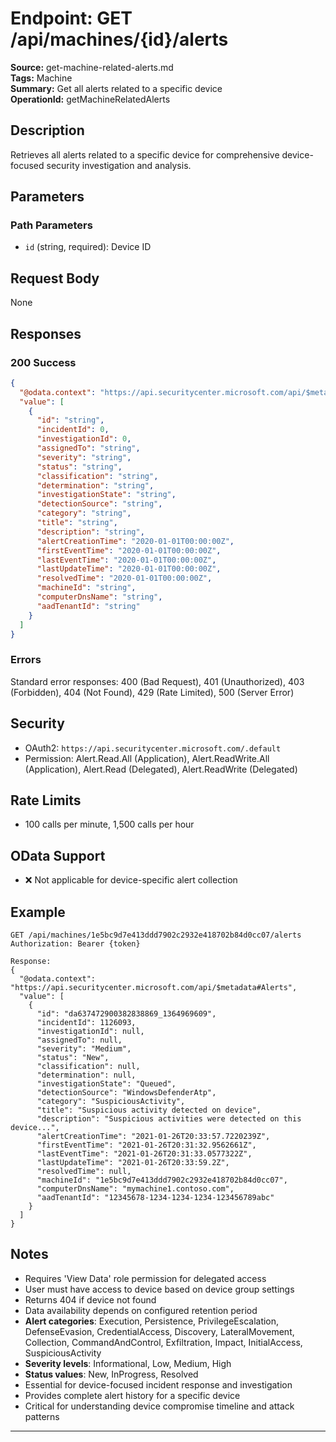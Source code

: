 # Endpoint: GET /api/machines/{id}/alerts

**Source:** get-machine-related-alerts.md  
**Tags:** Machine  
**Summary:** Get all alerts related to a specific device  
**OperationId:** getMachineRelatedAlerts

## Description
Retrieves all alerts related to a specific device for comprehensive device-focused security investigation and analysis.

## Parameters
### Path Parameters
- `id` (string, required): Device ID

## Request Body
None

## Responses
### 200 Success
```json
{
  "@odata.context": "https://api.securitycenter.microsoft.com/api/$metadata#Alerts",
  "value": [
    {
      "id": "string",
      "incidentId": 0,
      "investigationId": 0,
      "assignedTo": "string",
      "severity": "string",
      "status": "string",
      "classification": "string",
      "determination": "string",
      "investigationState": "string",
      "detectionSource": "string",
      "category": "string",
      "title": "string",
      "description": "string",
      "alertCreationTime": "2020-01-01T00:00:00Z",
      "firstEventTime": "2020-01-01T00:00:00Z",
      "lastEventTime": "2020-01-01T00:00:00Z",
      "lastUpdateTime": "2020-01-01T00:00:00Z",
      "resolvedTime": "2020-01-01T00:00:00Z",
      "machineId": "string",
      "computerDnsName": "string",
      "aadTenantId": "string"
    }
  ]
}
```

### Errors
Standard error responses: 400 (Bad Request), 401 (Unauthorized), 403 (Forbidden), 404 (Not Found), 429 (Rate Limited), 500 (Server Error)

## Security
- OAuth2: `https://api.securitycenter.microsoft.com/.default`
- Permission: Alert.Read.All (Application), Alert.ReadWrite.All (Application), Alert.Read (Delegated), Alert.ReadWrite (Delegated)

## Rate Limits
- 100 calls per minute, 1,500 calls per hour

## OData Support
- ❌ Not applicable for device-specific alert collection

## Example
```http
GET /api/machines/1e5bc9d7e413ddd7902c2932e418702b84d0cc07/alerts
Authorization: Bearer {token}

Response:
{
  "@odata.context": "https://api.securitycenter.microsoft.com/api/$metadata#Alerts",
  "value": [
    {
      "id": "da637472900382838869_1364969609",
      "incidentId": 1126093,
      "investigationId": null,
      "assignedTo": null,
      "severity": "Medium",
      "status": "New",
      "classification": null,
      "determination": null,
      "investigationState": "Queued",
      "detectionSource": "WindowsDefenderAtp",
      "category": "SuspiciousActivity",
      "title": "Suspicious activity detected on device",
      "description": "Suspicious activities were detected on this device...",
      "alertCreationTime": "2021-01-26T20:33:57.7220239Z",
      "firstEventTime": "2021-01-26T20:31:32.9562661Z",
      "lastEventTime": "2021-01-26T20:31:33.0577322Z",
      "lastUpdateTime": "2021-01-26T20:33:59.2Z",
      "resolvedTime": null,
      "machineId": "1e5bc9d7e413ddd7902c2932e418702b84d0cc07",
      "computerDnsName": "mymachine1.contoso.com",
      "aadTenantId": "12345678-1234-1234-1234-123456789abc"
    }
  ]
}
```

## Notes
- Requires 'View Data' role permission for delegated access
- User must have access to device based on device group settings
- Returns 404 if device not found
- Data availability depends on configured retention period
- **Alert categories**: Execution, Persistence, PrivilegeEscalation, DefenseEvasion, CredentialAccess, Discovery, LateralMovement, Collection, CommandAndControl, Exfiltration, Impact, InitialAccess, SuspiciousActivity
- **Severity levels**: Informational, Low, Medium, High
- **Status values**: New, InProgress, Resolved
- Essential for device-focused incident response and investigation
- Provides complete alert history for a specific device
- Critical for understanding device compromise timeline and attack patterns

---
